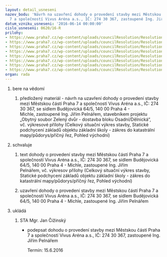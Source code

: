 ```yaml
---
layout: detail_usneseni
nazev_bodu: 'Návrh na uzavření dohody o provedení stavby mezi Městskou částí Praha
  7 a společností Vivus Aréna a.s., IČ: 274 30 367, zastoupené Ing. Jiřím Pelnářem'
datum_vzniku_usneseni: '2016-06-14 00:00:00'
cislo_usneseni: 0620/16-R
prilohy:
- https://www.praha7.cz/wp-content/uploads/councilResolution/Resolutions/27869/export/c1_duvodova_zprava~74021.docx
- https://www.praha7.cz/wp-content/uploads/councilResolution/Resolutions/27869/export/c2_Navrhdohodyoprovedenistavby_FINAL~74020.docx
- https://www.praha7.cz/wp-content/uploads/councilResolution/Resolutions/27869/export/c3_Celkovysituacnivykresstavby~74019.pdf
- https://www.praha7.cz/wp-content/uploads/councilResolution/Resolutions/27869/export/c4_Zakresdokatastralnimapy~74018.pdf
- https://www.praha7.cz/wp-content/uploads/councilResolution/Resolutions/27869/export/c5_Pudorys~74017.pdf
- https://www.praha7.cz/wp-content/uploads/councilResolution/Resolutions/27869/export/c6_Pricnyrez~74016.pdf
- https://www.praha7.cz/wp-content/uploads/councilResolution/Resolutions/27869/export/c7_Pohledvychodni~74015.pdf
- https://www.praha7.cz/wp-content/uploads/councilResolution/Resolutions/27869/export/export~298439.pdf
organ: rada
---
```

<OL class=urzList_view id=urzList>
<LI class=urzClass1><SPAN name="1">bere na vědomí</SPAN> 
<OL class=urzOlClass>
<LI class=urzClass2 style="TEXT-ALIGN: left"><SPAN>
<P>předložený materiál - návrh na uzavření dohody o provedení stavby mezi Městskou částí Praha 7 a společností Vivus Aréna a.s., IČ: 274 30 367, se sídlem Budějovická 64/5, 140 00 Praha 4 - Michle,&nbsp;zastoupené Ing. Jiřím Pelnářem,&nbsp;stavebníkem projektu „Obytný soubor Zelený dvůr - dostavba bloku Osadní/Dělnická“, vč.&nbsp;výkresové přílohy (Celkový situační výkres stavby, Statické podchycení základů objektu základní školy - zákres do katastrální mapy/půdorys/příčný řez, Pohled východní)</P></SPAN></LI></OL></LI>
<LI class=urzClass1><SPAN name="24">schvaluje</SPAN> 
<OL class=urzOlClass>
<LI class=urzClass2 style="TEXT-ALIGN: left"><SPAN>
<P>text dohody o provedení stavby mezi Městskou částí Praha 7 a společností Vivus Aréna a.s., IČ: 274 30 367, se sídlem Budějovická 64/5, 140 00 Praha 4 - Michle, zastoupené Ing. Jiřím Pelnářem,&nbsp;vč.&nbsp;výkresov&nbsp;přílohy (Celkový situační výkres stavby, Statické podchycení základů objektu základní školy - zákres do katastrální mapy/půdorys/příčný řez, Pohled východní)</P></SPAN></LI>
<LI class=urzClass2 style="TEXT-ALIGN: left"><SPAN>
<P>uzavření dohody o provedení stavby mezi Městskou částí Praha 7 a společností Vivus Aréna a.s., IČ: 274 30 367, se sídlem Budějovická 64/5, 140 00 Praha 4 - Michle, zastoupené Ing. Jiřím Pelnářem</P></SPAN></LI></OL></LI>
<LI class=urzClass1 id=urzUkoly><SPAN name="1">ukládá</SPAN>
<OL class=urzOlClass>
<LI class=urzClass2><SPAN>
<P>STA Mgr. Jan Čižinský</P></SPAN>
<UL class=urzUlClass>
<LI class=urzClass3><SPAN>
<P>podepsat dohodu o provedení stavby mezi Městskou částí Praha 7 a společností Vivus Aréna a.s., IČ: 274 30 367, zastoupené Ing. Jiřím Pelnářem</P></SPAN><SPAN class=urzUkolTermin>Termín:&nbsp;15.6.2016</SPAN></LI></UL></LI></OL></LI></OL>